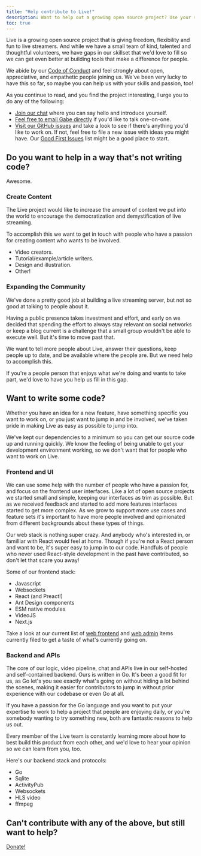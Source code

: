 ```yaml
---
title: "Help contribute to Live!"
description: Want to help out a growing open source project? Use your skills here!
toc: true
---
```


Live is a growing open source project that is giving freedom, flexibility and fun to live streamers. And while we have a small team of kind, talented and thoughtful volunteers, we have gaps in our skillset that we'd love to fill so we can get even better at building tools that make a difference for people.

We abide by our [Code of Conduct](/contribute/) and feel strongly about open, appreciative, and empathetic people joining us. We've been very lucky to have this so far, so maybe you can help us with your skills and passion, too!

As you continue to read, and you find the project interesting, I urge you to do any of the following:

- [Join our chat](https://owncast.rocket.chat) where you can say hello and introduce yourself.
- [Feel free to email Gabe directly](mailto:gabek@real-ity.com) if you'd like to talk one-on-one.
- [Visit our GitHub issues](https://github.com/imzqqq/issues) and take a look to see if there's anything you'd like to work on. If not, feel free to file a new issue with ideas you might have. Our [Good First Issues](https://github.com/imzqqq/issues?q=is%3Aissue+is%3Aopen+sort%3Aupdated-desc+label%3A%22good+first+issue%22) list might be a good place to start.

## Do you want to help in a way that's not writing code?

Awesome.

### Create Content

The Live project would like to increase the amount of content we put into the world to encourage the democratization and demystification of live streaming.

To accomplish this we want to get in touch with people who have a passion for creating content who wants to be involved.

- Video creators.
- Tutorial/example/article writers.
- Design and illustration.
- Other!

### Expanding the Community

We've done a pretty good job at building a live streaming server, but not so good at talking to people about it.

Having a public presence takes investment and effort, and early on we decided that spending the effort to always stay relevant on social networks or keep a blog current is a challenge that a small group wouldn't be able to execute well. But it's time to move past that.

We want to tell more people about Live, answer their questions, keep people up to date, and be available where the people are. But we need help to accomplish this.

If you're a people person that enjoys what we're doing and wants to take part, we'd love to have you help us fill in this gap.

## Want to write some code?

Whether you have an idea for a new feature, have something specific you want to work on, or you just want to jump in and be involved, we've taken pride in making Live as easy as possible to jump into.

We've kept our dependencies to a minimum so you can get our source code up and running quickly. We know the feeling of being unable to get your development environment working, so we don't want that for people who want to work on Live.

### Frontend and UI

We can use some help with the number of people who have a passion for, and focus on the frontend user interfaces. Like a lot of open source projects we started small and simple, keeping our interfaces as trim as possible. But as we received feedback and started to add more features interfaces started to get more complex. As we grow to support more use cases and feature sets it's important to have more people involved and opinionated from different backgrounds about these types of things.

Our web stack is nothing super crazy. And anybody who's interested in, or familliar with React would feel at home. Though if you're not a React person and want to be, it's super easy to jump in to our code. Handfuls of people who never used React-style development in the past have contributed, so don't let that scare you away!

Some of our frontend stack:

- Javascript
- Websockets
- React (and Preact!)
- Ant Design components
- ESM native modules
- VideoJS
- Next.js

Take a look at our current list of [web frontend](https://github.com/imzqqq/issues?q=is%3Aissue+is%3Aopen+label%3A%22Web+frontend%22) and [web admin](https://github.com/imzqqq/issues?q=is%3Aissue+is%3Aopen+label%3Aadmin) items currently filed to get a taste of what's currently going on.

### Backend and APIs

The core of our logic, video pipeline, chat and APIs live in our self-hosted and self-contained backend. Ours is written in Go. It's been a good fit for us, as Go let's you see exactly what's going on without hiding a lot behind the scenes, making it easier for contributors to jump in without prior experience with our codebase or even Go at all.

If you have a passion for the Go language and you want to put your expertise to work to help a project that people are enjoying daily, or you're somebody wanting to try something new, both are fantastic reasons to help us out.

Every member of the Live team is constantly learning more about how to best build this product from each other, and we'd love to hear your opinion so we can learn from you, too.

Here's our backend stack and protocols:

- Go
- Sqlite
- ActivityPub
- Websockets
- HLS video
- ffmpeg

## Can't contribute with any of the above, but still want to help?

[Donate!](https://opencollective.com/owncast)
